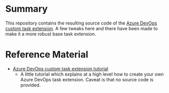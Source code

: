 # Summary
This repository contains the resulting source code of the [Azure DevOps custom task extension](https://docs.microsoft.com/en-us/azure/devops/extend/develop/add-build-task?view=azure-devops). A few tweaks here and there have been made to make it a more robust base task extension.

# Reference Material
- [Azure DevOps custom task extension tutorial](https://docs.microsoft.com/en-us/azure/devops/extend/develop/add-build-task?view=azure-devops)
   - A little tutorial which explains at a high level how to create your own Azure DevOps task extension. Caveat is that no source code is provided.